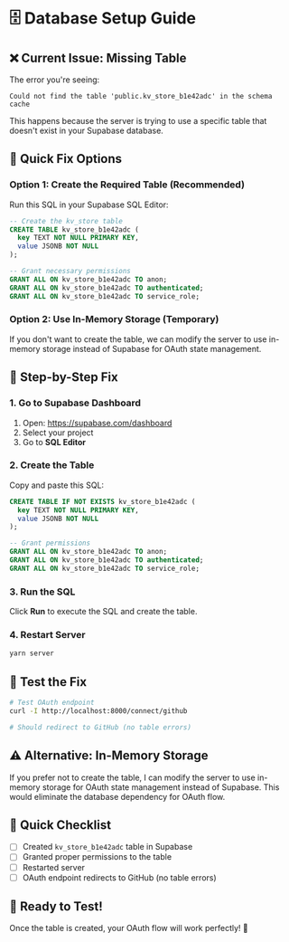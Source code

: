 # 🗄️ Database Setup Guide

## ❌ **Current Issue: Missing Table**

The error you're seeing:
```
Could not find the table 'public.kv_store_b1e42adc' in the schema cache
```

This happens because the server is trying to use a specific table that doesn't exist in your Supabase database.

## 🚀 **Quick Fix Options**

### **Option 1: Create the Required Table (Recommended)**

Run this SQL in your Supabase SQL Editor:

```sql
-- Create the kv_store table
CREATE TABLE kv_store_b1e42adc (
  key TEXT NOT NULL PRIMARY KEY,
  value JSONB NOT NULL
);

-- Grant necessary permissions
GRANT ALL ON kv_store_b1e42adc TO anon;
GRANT ALL ON kv_store_b1e42adc TO authenticated;
GRANT ALL ON kv_store_b1e42adc TO service_role;
```

### **Option 2: Use In-Memory Storage (Temporary)**

If you don't want to create the table, we can modify the server to use in-memory storage instead of Supabase for OAuth state management.

## 🎯 **Step-by-Step Fix**

### **1. Go to Supabase Dashboard**
1. Open: https://supabase.com/dashboard
2. Select your project
3. Go to **SQL Editor**

### **2. Create the Table**
Copy and paste this SQL:

```sql
CREATE TABLE IF NOT EXISTS kv_store_b1e42adc (
  key TEXT NOT NULL PRIMARY KEY,
  value JSONB NOT NULL
);

-- Grant permissions
GRANT ALL ON kv_store_b1e42adc TO anon;
GRANT ALL ON kv_store_b1e42adc TO authenticated;
GRANT ALL ON kv_store_b1e42adc TO service_role;
```

### **3. Run the SQL**
Click **Run** to execute the SQL and create the table.

### **4. Restart Server**
```bash
yarn server
```

## 🧪 **Test the Fix**

```bash
# Test OAuth endpoint
curl -I http://localhost:8000/connect/github

# Should redirect to GitHub (no table errors)
```

## ⚠️ **Alternative: In-Memory Storage**

If you prefer not to create the table, I can modify the server to use in-memory storage for OAuth state management instead of Supabase. This would eliminate the database dependency for OAuth flow.

## 🎯 **Quick Checklist**

- [ ] Created `kv_store_b1e42adc` table in Supabase
- [ ] Granted proper permissions to the table
- [ ] Restarted server
- [ ] OAuth endpoint redirects to GitHub (no table errors)

## 🚀 **Ready to Test!**

Once the table is created, your OAuth flow will work perfectly! 🎉
